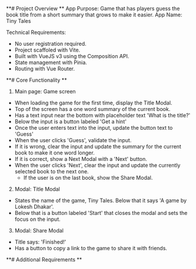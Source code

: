 **# Project Overview **
App Purpose: Game that has players guess the book title from a short summary that grows to make it easier.
App Name: Tiny Tales

Technical Requirements:
- No user registration required.
- Project scaffoled with Vite.
- Built with VueJS v3 using the Composition API.
- State management with Pinia.
- Routing with Vue Router.

**# Core Functionality **

1. Main page: Game screen
  - When loading the game for the first time, display the Title Modal.
  - Top of the screen has a one word summary of the current book. 
  - Has a text input near the bottom with placeholder text 'What is the title?'
  - Below the input is a button labeled 'Get a hint'
  - Once the user enters text into the input, update the button text to 'Guess'
  - When the user clicks 'Guess', validate the input.
  - If it is wrong, clear the input and update the summary for the current book to make it one word longer.
  - If it is correct, show a Next Modal with a 'Next' button.
  - When the user clicks 'Next', clear the input and update the currently selected book to the next one.
    - If the user is on the last book, show the Share Modal.
2. Modal: Title Modal
  - States the name of the game, Tiny Tales. Below that it says 'A game by Lokesh Dhakar'.
  - Below that is a button labeled 'Start' that closes the modal and sets the focus on the input. 
3. Modal: Share Modal
  - Title says: 'Finished!'
  - Has a button to copy a link to the game to share it with friends. 


**# Additional Requirements **